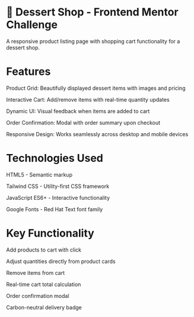 # 🍰 Dessert Shop - Frontend Mentor Challenge

A responsive product listing page with shopping cart functionality for a dessert shop.

# Features

Product Grid: Beautifully displayed dessert items with images and pricing

Interactive Cart: Add/remove items with real-time quantity updates

Dynamic UI: Visual feedback when items are added to cart

Order Confirmation: Modal with order summary upon checkout

Responsive Design: Works seamlessly across desktop and mobile devices

# Technologies Used

HTML5 - Semantic markup

Tailwind CSS - Utility-first CSS framework

JavaScript ES6+ - Interactive functionality

Google Fonts - Red Hat Text font family

# Key Functionality

Add products to cart with click

Adjust quantities directly from product cards

Remove items from cart

Real-time cart total calculation

Order confirmation modal

Carbon-neutral delivery badge
